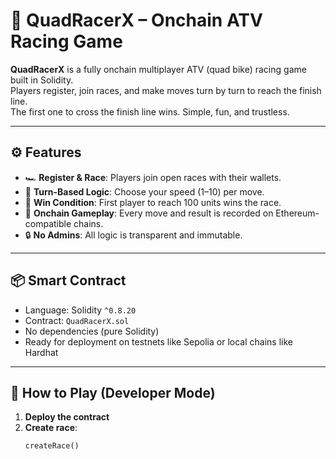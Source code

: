# 🏁 QuadRacerX – Onchain ATV Racing Game 
 
**QuadRacerX** is a fully onchain multiplayer ATV (quad bike) racing game built in Solidity.  
Players register, join races, and make moves turn by turn to reach the finish line.  
The first one to cross the finish line wins. Simple, fun, and trustless. 

---

## ⚙️ Features

- 🏎️ **Register & Race**: Players join open races with their wallets.
- 🧠 **Turn-Based Logic**: Choose your speed (1–10) per move.
- 🏁 **Win Condition**: First player to reach 100 units wins the race.   
- 📜 **Onchain Gameplay**: Every move and result is recorded on Ethereum-compatible chains.
- 🔒 **No Admins**: All logic is transparent and immutable. 

---

## 📦 Smart Contract

- Language: Solidity `^0.8.20`
- Contract: `QuadRacerX.sol`
- No dependencies (pure Solidity)
- Ready for deployment on testnets like Sepolia or local chains like Hardhat

---

## 🚀 How to Play (Developer Mode)

1. **Deploy the contract**
2. **Create race**:
   ```solidity
   createRace()
